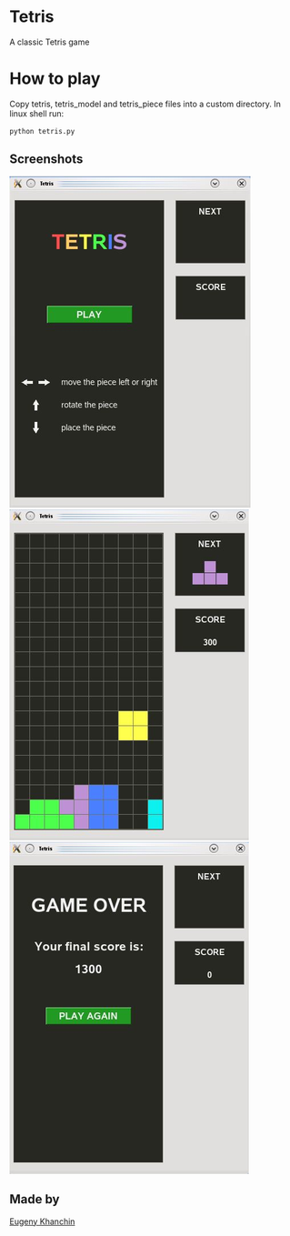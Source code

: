 # Tetris
A classic Tetris game

# How to play
Copy tetris, tetris_model and tetris_piece files into a custom directory. In linux shell run:

```shell
python tetris.py
```

## Screenshots
![Start screen](screenshots/start_screen.JPG)
![Game play](screenshots/game_play.JPG)
![Game over](screenshots/game_over.JPG)

## Made by
[Eugeny Khanchin](https://github.com/eKhanchin)

